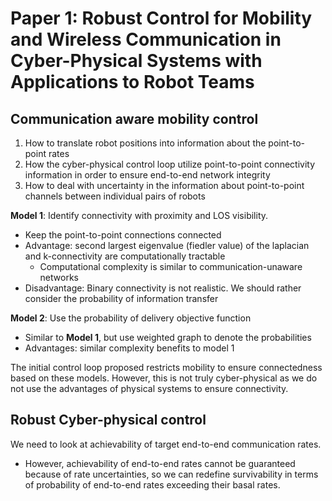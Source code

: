 # Paper 1: Robust Control for Mobility and Wireless Communication in Cyber-Physical Systems with Applications to Robot Teams
## Communication aware mobility control
1. How to translate robot positions into information about the point-to-point rates
2. How the cyber-physical control loop utilize point-to-point connectivity information in order to ensure end-to-end network integrity
3. How to deal with uncertainty in the information about point-to-point channels between individual pairs of robots

**Model 1**: Identify connectivity with proximity and LOS visibility.
* Keep the point-to-point connections connected
* Advantage: second largest eigenvalue (fiedler value) of the laplacian and k-connectivity are computationally tractable
    * Computational complexity is similar to communication-unaware networks
* Disadvantage: Binary connectivity is not realistic. We should rather consider the probability of information transfer

**Model 2**: Use the probability of delivery objective function
* Similar to **Model 1**, but use weighted graph to denote the probabilities
* Advantages: similar complexity benefits to model 1

The initial control loop proposed restricts mobility to ensure connectedness based on these models. However, this is not truly cyber-physical as we do not use the advantages of physical systems to ensure connectivity.

## Robust Cyber-physical control
We need to look at achievability of target end-to-end communication rates.
* However, achievability of end-to-end rates cannot be guaranteed because of rate uncertainties, so we can redefine survivability in terms of probability of end-to-end rates exceeding their basal rates.
